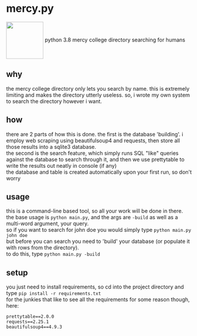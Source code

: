 # mercy.py
<a href="url"><img src="https://i.imgur.com/nCJopUE.png" align="center" height="100" width="100" ></a>
python 3.8 mercy college directory searching for humans

## why
the mercy college directory only lets you search by name. this is extremely limiting and makes the directory utterly useless. so, i wrote my own
system to search the directory however i want.

## how
there are 2 parts of how this is done. the first is the database 'building'. i employ web scraping using beautifulsoup4 and requests, then store all those results into a sqlite3 database.  
the second is the search feature, which simply runs SQL "like" queries against the database to search through it, and then we use prettytable to write the results out neatly in console (if any)  
the database and table is created automatically upon your first run, so don't worry

## usage
this is a command-line based tool, so all your work will be done in there.  
the base usage is `python main.py`, and the args are `-build` as well as a multi-word argument, your query.  
so if you want to search for john doe you would simply type `python main.py john doe`  
but before you can search you need to 'build' your database (or populate it with rows from the directory).  
to do this, type `python main.py -build`

## setup
you just need to install requirements, so cd into the project directory and type `pip install -r requirements.txt`  
for the junkies that like to see all the requirements for some reason though, here:  
```
prettytable==2.0.0
requests==2.25.1
beautifulsoup4==4.9.3
```
